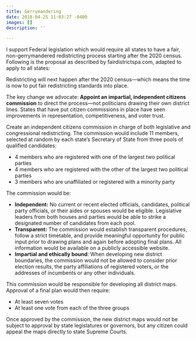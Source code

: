 ```yaml
---
title: Gerrymandering
date: 2018-04-25 11:03:27 -0400
images: []
description: ''

---
```

I support Federal legislation which would require all states to have a fair, non-gerrymandered redistricting process starting after the 2020 census.  Following is the proposal as described by fairdistrictspa.com, adapted to apply to all states:

Redistricting will next happen after the 2020 census—which means the time is now to put fair redistricting standards into place.

The key change we advocate: **Appoint an impartial, independent citizens commission** to direct the process—not politicians drawing their own district lines. States that have put citizen commissions in place have seen improvements in representation, competitiveness, and voter trust.

  
 Create an independent citizens commission in charge of both legislative and congressional redistricting. The commission would include 11 members, selected at random by each state’s Secretary of State from three pools of qualified candidates:

* 4 members who are registered with one of the largest two political parties
* 4 members who are registered with the other of the largest two political parties
* 3 members who are unaffiliated or registered with a minority party

The commission would be:

* **Independent:** No current or recent elected officials, candidates, political party officials, or their aides or spouses would be eligible. Legislative leaders from both houses and parties would be able to strike a designated number of candidates from each pool.
* **Transparent:** The commission would establish transparent procedures, follow a strict timetable, and provide meaningful opportunity for public input prior to drawing plans and again before adopting final plans. All information would be available on a publicly accessible website.
* **Impartial and ethically bound**: When developing new district boundaries, the      commission would not be allowed to consider prior election results, the party affiliations of registered voters, or the addresses of incumbents or any other individuals.

This commission would be responsible for developing all district maps. Approval of a final plan would then require:

* At least seven votes
* At least one vote from each of the three groups

Once approved by the commission, the new district maps would not be subject to approval by state legislatures or governors, but any citizen could appeal the maps directly to state Supreme Courts.